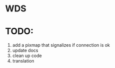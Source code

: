 # WDS
# TODO:
1. add a pixmap that signalizes if connection is ok
2. update docs
3. clean up code
4. translation
